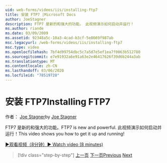 ```yaml
---
uid: web-forms/videos/iis/installing-ftp7
title: 安装 FTP7 |Microsoft Docs
author: JoeStagner
description: FTP7 是新的和强大的功能。 此视频演示如何启动并运行！
ms.author: riande
ms.date: 03/09/2009
ms.assetid: 92348a5c-10a3-4cad-b3cf-5e8669f987ab
msc.legacyurl: /web-forms/videos/iis/installing-ftp7
msc.type: video
ms.openlocfilehash: 7bf4d99754dbc5c7a5d7e5ef1ea7f0063b512780
ms.sourcegitcommit: e7e91932a6e91a63e2e46417626f39d6b244a3ab
ms.translationtype: MT
ms.contentlocale: zh-CN
ms.lasthandoff: 03/06/2020
ms.locfileid: "78519728"
---
```

# <a name="installing-ftp7"></a><span data-ttu-id="cb93b-104">安装 FTP7</span><span class="sxs-lookup"><span data-stu-id="cb93b-104">Installing FTP7</span></span>

<span data-ttu-id="cb93b-105">作者： [Joe Stagner](https://github.com/JoeStagner)</span><span class="sxs-lookup"><span data-stu-id="cb93b-105">by [Joe Stagner](https://github.com/JoeStagner)</span></span>

<span data-ttu-id="cb93b-106">FTP7 是新的和强大的功能。</span><span class="sxs-lookup"><span data-stu-id="cb93b-106">FTP7 is new and powerful.</span></span> <span data-ttu-id="cb93b-107">此视频演示如何启动并运行！</span><span class="sxs-lookup"><span data-stu-id="cb93b-107">This video shows you how to get it up and running!</span></span>

[<span data-ttu-id="cb93b-108">&#9654;观看视频（8分钟）</span><span class="sxs-lookup"><span data-stu-id="cb93b-108">&#9654; Watch video (8 minutes)</span></span>](https://channel9.msdn.com/Blogs/ASP-NET-Site-Videos/installing-ftp7)

> [!div class="step-by-step"]
> <span data-ttu-id="cb93b-109">[上一页](creating-a-site-with-iis7-manager.md)
> [下一页](bit-rate-throttling.md)</span><span class="sxs-lookup"><span data-stu-id="cb93b-109">[Previous](creating-a-site-with-iis7-manager.md)
[Next](bit-rate-throttling.md)</span></span>
